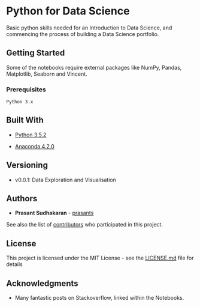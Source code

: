 # Python for Data Science

Basic python skills needed for an Introduction to Data Science, and commencing the process of building a Data Science portfolio.

## Getting Started

Some of the notebooks require external packages like NumPy, Pandas, Matplotlib, Seaborn and Vincent.

### Prerequisites


```
Python 3.x
```

## Built With

* [Python 3.5.2](https://www.python.org/downloads/release/python-350/)

* [Anaconda 4.2.0](https://www.continuum.io/downloads)

## Versioning

* v0.0.1: Data Exploration and Visualisation

## Authors

* **Prasant Sudhakaran** - [prasants](https://github.com/prasants)

See also the list of [contributors](https://github.com/your/project/contributors) who participated in this project.

## License

This project is licensed under the MIT License - see the [LICENSE.md](LICENSE.md) file for details

## Acknowledgments

* Many fantastic posts on Stackoverflow, linked within the Notebooks.
